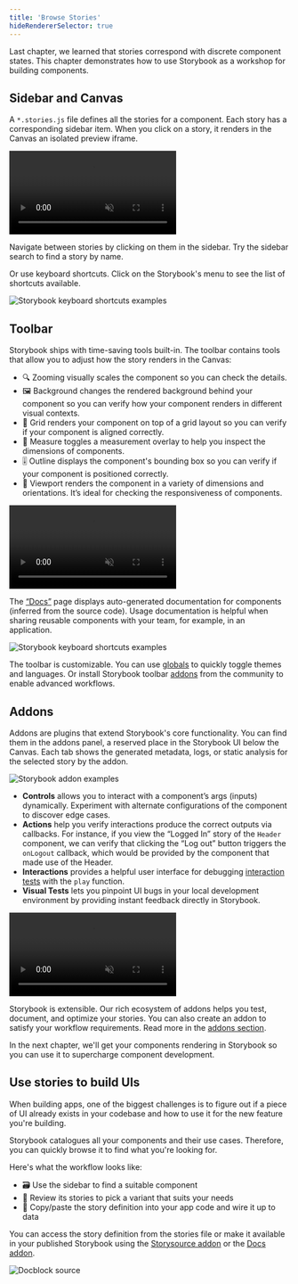 ```yaml
---
title: 'Browse Stories'
hideRendererSelector: true
---
```


Last chapter, we learned that stories correspond with discrete component states. This chapter demonstrates how to use Storybook as a workshop for building components.

## Sidebar and Canvas

A `*.stories.js` file defines all the stories for a component. Each story has a corresponding sidebar item. When you click on a story, it renders in the Canvas an isolated preview iframe.

<video autoPlay muted playsInline loop>
  <source
    src="example-browse-all-stories-optimized.mp4"
    type="video/mp4"
  />
</video>

Navigate between stories by clicking on them in the sidebar. Try the sidebar search to find a story by name.

Or use keyboard shortcuts. Click on the Storybook's menu to see the list of shortcuts available.

![Storybook keyboard shortcuts examples](./storybook-keyboard-shortcuts.png)

## Toolbar

Storybook ships with time-saving tools built-in. The toolbar contains tools that allow you to adjust how the story renders in the Canvas:

- 🔍 Zooming visually scales the component so you can check the details.
- 🖼 Background changes the rendered background behind your component so you can verify how your component renders in different visual contexts.
- 📐 Grid renders your component on top of a grid layout so you can verify if your component is aligned correctly.
- 📏 Measure toggles a measurement overlay to help you inspect the dimensions of components.
- 🎚️ Outline displays the component's bounding box so you can verify if your component is positioned correctly.
- 📱 Viewport renders the component in a variety of dimensions and orientations. It’s ideal for checking the responsiveness of components.

<video autoPlay muted playsInline loop>
  <source
    src="toolbar-walkthrough-optimized.mp4"
    type="video/mp4"
  />
</video>

The [“Docs”](../writing-docs/index.md) page displays auto-generated documentation for components (inferred from the source code). Usage documentation is helpful when sharing reusable components with your team, for example, in an application.

![Storybook keyboard shortcuts examples](./mdx-example.png)

The toolbar is customizable. You can use [globals](../essentials/toolbars-and-globals.md) to quickly toggle themes and languages. Or install Storybook toolbar [addons](../configure/storybook-addons.md) from the community to enable advanced workflows.

## Addons

Addons are plugins that extend Storybook's core functionality. You can find them in the addons panel, a reserved place in the Storybook UI below the Canvas. Each tab shows the generated metadata, logs, or static analysis for the selected story by the addon.

![Storybook addon examples](./addons.png)

- **Controls** allows you to interact with a component’s args (inputs) dynamically. Experiment with alternate configurations of the component to discover edge cases.
- **Actions** help you verify interactions produce the correct outputs via callbacks. For instance, if you view the “Logged In” story of the `Header` component, we can verify that clicking the “Log out” button triggers the `onLogout` callback, which would be provided by the component that made use of the Header.
- **Interactions** provides a helpful user interface for debugging [interaction tests](../writing-tests/interaction-testing.md) with the `play` function.
- **Visual Tests** lets you pinpoint UI bugs in your local development environment by providing instant feedback directly in Storybook.

<video autoPlay muted playsInline loop>
  <source
    src="addons-walkthrough-optimized.mp4"
    type="video/mp4"
  />
</video>

Storybook is extensible. Our rich ecosystem of addons helps you test, document, and optimize your stories. You can also create an addon to satisfy your workflow requirements. Read more in the [addons section](../addons/index.md).

In the next chapter, we'll get your components rendering in Storybook so you can use it to supercharge component development.

## Use stories to build UIs

When building apps, one of the biggest challenges is to figure out if a piece of UI already exists in your codebase and how to use it for the new feature you're building.

Storybook catalogues all your components and their use cases. Therefore, you can quickly browse it to find what you're looking for.

Here's what the workflow looks like:

- 🗃 Use the sidebar to find a suitable component
- 👀 Review its stories to pick a variant that suits your needs
- 📝 Copy/paste the story definition into your app code and wire it up to data

You can access the story definition from the stories file or make it available in your published Storybook using the [Storysource addon](https://storybook.js.org/addons/@storybook/addon-storysource/) or the [Docs addon](../api/doc-block-source).

![Docblock source](./docblock-source.png)
